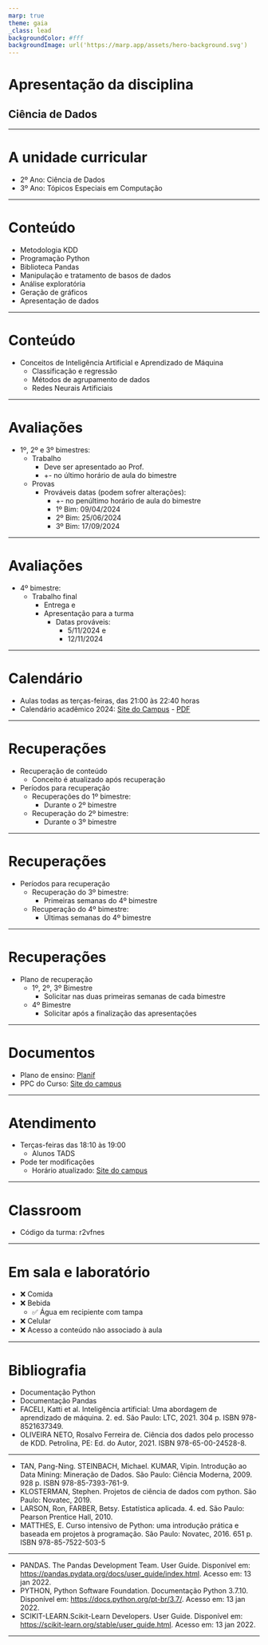 ```yaml
---
marp: true
theme: gaia
_class: lead
backgroundColor: #fff
backgroundImage: url('https://marp.app/assets/hero-background.svg')
---
```


# Apresentação da disciplina
## Ciência de Dados

---

# A unidade curricular
- 2º Ano: Ciência de Dados
- 3º Ano: Tópicos Especiais em Computação

---

# Conteúdo

- Metodologia KDD
- Programação Python
- Biblioteca Pandas
- Manipulação e tratamento de basos de dados
- Análise exploratória
- Geração de gráficos
- Apresentação de dados

---

# Conteúdo
- Conceitos de Inteligência Artificial e Aprendizado de Máquina
    - Classificação e regressão
    - Métodos de agrupamento de dados
    - Redes Neurais Artificiais

---

# Avaliações

- 1º, 2º e 3º bimestres:
    - Trabalho
        - Deve ser apresentado ao Prof.
        - +- no último horário de aula do bimestre
    - Provas
        - Prováveis datas (podem sofrer alterações):
            - +- no penúltimo horário de aula do bimestre
            - 1º Bim: 09/04/2024
            - 2º Bim: 25/06/2024
            - 3º Bim: 17/09/2024

---

# Avaliações
- 4º bimestre:
    - Trabalho final
        - Entrega e
        - Apresentação para a turma 
            - Datas prováveis: 
                - 5/11/2024 e 
                - 12/11/2024
---

# Calendário
- Aulas todas as terças-feiras, das 21:00 às 22:40 horas
- Calendário acadêmico 2024: [Site do Campus](https://ifpr.edu.br/cascavel/calendario-academico/) - [PDF](https://ifpr.edu.br/cascavel/wp-content/uploads/sites/8/2023/12/Calendario-2024.pdf)


---

# Recuperações
- Recuperação de conteúdo
    - Conceito é atualizado após recuperação
- Períodos para recuperação
    - Recuperações do 1º bimestre:
        - Durante o 2º bimestre
    - Recuperação do 2º bimestre:
        - Durante o 3º bimestre

---

# Recuperações
- Períodos para recuperação
    - Recuperação do 3º bimestre:
        - Primeiras semanas do 4º bimestre
    - Recuperação do 4º bimestre:
        - Últimas semanas do 4º bimestre

---

# Recuperações
- Plano de recuperação
    - 1º, 2º, 3º Bimestre
        - Solicitar nas duas primeiras semanas de cada bimestre
    - 4º Bimestre
        - Solicitar após a finalização das apresentações
---

# Documentos
- Plano de ensino: [Planif](https://planif.ifpr.edu.br/)
- PPC do Curso: [Site do campus](https://ifpr.edu.br/cascavel/cursos/graduacao/tads/)

---

# Atendimento

- Terças-feiras das 18:10 às 19:00
    - Alunos TADS
- Pode ter modificações
    - Horário atualizado: [Site do campus](https://ifpr.edu.br/cascavel/contato/)
---

# Classroom
- Código da turma: r2vfnes

---

# Em sala e laboratório
- ❌ Comida 
- ❌ Bebida
    - ✅ Água em recipiente com tampa
- ❌ Celular
- ❌ Acesso a conteúdo não associado à aula

---

# Bibliografia
- Documentação Python
- Documentação Pandas
- FACELI, Katti et al. Inteligência artificial: Uma abordagem de aprendizado de máquina. 2. ed. São Paulo: LTC, 2021. 304 p. ISBN 978-8521637349.
- OLIVEIRA NETO, Rosalvo Ferreira de. Ciência dos dados pelo processo de KDD. Petrolina, PE: Ed. do Autor, 2021. ISBN 978-65-00-24528-8.
---
- TAN, Pang-Ning. STEINBACH, Michael. KUMAR, Vipin. Introdução ao Data Mining: Mineração de Dados. São Paulo: Ciência Moderna, 2009. 928 p. ISBN 978-85-7393-761-9.
- KLOSTERMAN, Stephen. Projetos de ciência de dados com python. São Paulo: Novatec, 2019.
- LARSON, Ron, FARBER, Betsy. Estatística aplicada. 4. ed. São Paulo: Pearson Prentice Hall, 2010.
- MATTHES, E. Curso intensivo de Python: uma introdução prática e baseada em projetos à programação. São Paulo: Novatec, 2016. 651 p. ISBN 978-85-7522-503-5
---
- PANDAS. The Pandas Development Team. User Guide. Disponível em: https://pandas.pydata.org/docs/user_guide/index.html. Acesso em: 13 jan 2022.
- PYTHON, Python Software Foundation. Documentação Python 3.7.10. Disponível em: https://docs.python.org/pt-br/3.7/. Acesso em: 13 jan 2022.
- SCIKIT-LEARN.Scikit-Learn Developers. User Guide. Disponível em: https://scikit-learn.org/stable/user_guide.html. Acesso em: 13 jan 2022.

---

